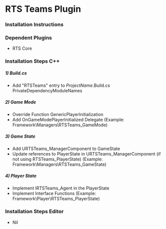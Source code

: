 # RTS Teams Plugin

### Installation Instructions

### Dependent Plugins
- RTS Core

### Installation Steps C++

##### 1) Build.cs
- Add "RTSTeams" entry to _ProjectName_.Build.cs PrivateDependencyModuleNames

##### 2) Game Mode
- Override Function GenericPlayerInitialization
- Add OnGameModePlayerInitialized Delegate
(Example: Framework\Managers\RTSTeams_GameMode)

##### 3) Game State
- Add URTSTeams_ManagerComponent to GameState
- Update references to PlayerState in URTSTeams_ManagerComponent (if not using RTSTeams_PlayerState)
(Example: Framework\Managers\RTSTeams_GameState)

##### 4) Player State
- Implement IRTSTeams_Agent in the PlayerState
- Implement Interface Functions
  (Example: Framework\Player\RTSTeams_PlayerState)

### Installation Steps Editor
- Nil